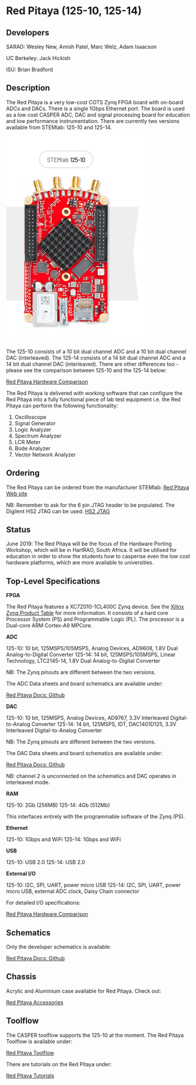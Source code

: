 # Red Pitaya (125-10, 125-14)

## Developers

SARAO:  Wesley New, Amish Patel, Marc Welz, Adam Isaacson

UC Berkeley: Jack Hickish

ISU: Brian Bradford

## Description

The Red Pitaya is a very low-cost COTS Zynq FPGA board with on-board ADCs and DACs. There is a single 1Gbps Ethernet port.  The board is used as a low cost CASPER ADC, DAC and signal processing board for education and low performance instrumentation. There are currently two versions available from STEMlab: 125-10 and 125-14.

![Red Pitaya Photo](photos/red_pitaya_125-10.png)

The 125-10 consists of a 10 bit dual channel ADC and a 10 bit dual channel DAC (interleaved). The 125-14 consists of a 14 bit dual channel ADC and a 14 bit dual channel DAC (interleaved). There are other differences too - please see the comparison between 125-10 and the 125-14 below:

[Red Pitaya Hardware Comparison](https://redpitaya.readthedocs.io/en/latest/developerGuide/125-10/vs.html)

The Red Pitaya is delivered with working software that can configure the Red Pitaya into a fully functional piece of lab test equipment i.e. the Red Pitaya can perform the following functionality:

1) Oscilloscope
2) Signal Generator
3) Logic Analyzer
4) Spectrum Analyzer
5) LCR Meter
6) Bode Analyzer
7) Vector Network Analyzer


## Ordering

The Red Pitaya can be ordered from the manufacturer STEMlab: [Red Pitaya Web site](https://www.redpitaya.com/)

NB: Remember to ask for the 6 pin JTAG header to be populated. The Digilent HS2 JTAG can be used: [HS2 JTAG](https://store.digilentinc.com/jtag-hs2-programming-cable/)


## Status
June 2019: The Red Pitaya will be the focus of the Hardware Porting Workshop, which will be in HartRAO, South Africa. It will be utilised for education in order to show the students how to casperise even the low cost hardware platforms, which are more available to universities. 

## Top-Level Specifications

**FPGA**

The Red Pitaya features a XC7Z010-1CL400C Zynq device. See the [Xilinx Zynq Product Table](https://www.xilinx.com/products/silicon-devices/soc/zynq-7000.html#productTable) for more information. It consists of a hard core Processor System (PS) and Programmable Logic (PL). The processor is a Dual-core ARM Cortex-A9 MPCore. 

**ADC**

125-10: 10 bit, 125MSPS/105MSPS, Analog Devices, AD9608, 1.8V Dual Analog-to-Digital Converter
125-14: 14 bit, 125MSPS/105MSPS, Linear Technology, LTC2145-14, 1.8V Dual Analog-to-Digital Converter 

NB: The Zynq pinouts are different between the two versions.

The ADC Data sheets and board schematics are available under:

[Red Pitaya Docs: Github](https://github.com/casper-astro/casper-hardware/tree/master/FPGA_Hosts/RED_PITAYA/docs)

**DAC**

125-10: 10 bit, 125MSPS, Analog Devices, AD9767, 3.3V Interleaved Digital-to-Analog Converter
125-14: 14 bit, 125MSPS, IDT, DAC1401D125, 3.3V Interleaved Digital-to-Analog Converter 

NB: The Zynq pinouts are different between the two versions.

The DAC Data sheets and board schematics are available under:

[Red Pitaya Docs: Github](https://github.com/casper-astro/casper-hardware/tree/master/FPGA_Hosts/RED_PITAYA/docs)


NB: channel 2 is unconnected on the schematics and DAC operates in interleaved mode.

**RAM**

125-10: 2Gb (256MB)
125-14: 4Gb (512Mb)

This interfaces entirely with the programmable software of the Zynq (PS).


**Ethernet**

125-10: 1Gbps and WiFi
125-14: 1Gbps and WiFi


**USB**

125-10: USB 2.0
125-14: USB 2.0

**External I/O**

125-10: I2C, SPI, UART, power micro USB
125-14: I2C, SPI, UART, power micro USB, external ADC clock, Daisy Chain connector

For detailed I/O specifications:

[Red Pitaya Hardware Comparison](https://redpitaya.readthedocs.io/en/latest/developerGuide/125-10/vs.html)

## Schematics

Only the developer schematics is available:

[Red Pitaya Docs: Github](https://github.com/casper-astro/casper-hardware/tree/master/FPGA_Hosts/RED_PITAYA/docs)

## Chassis

Acrylic and Aluminium case available for Red Pitaya. Check out:

[Red Pitaya Accessories](https://www.redpitaya.com/Catalog/c97/accessories)

## Toolflow

The CASPER toolflow supports the 125-10 at the moment. The Red Pitaya Toolflow is available under:

[Red Pitaya Toolflow](https://github.com/ska-sa/mlib_devel/tree/red_pitaya)

There are tutorials on the Red Pitaya under:

[Red Pitaya Tutorials](https://casper-tutorials.readthedocs.io/en/latest/)
